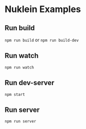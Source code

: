 # Nuklein Examples

## Run build

`npm run build` or `npm run build-dev`

## Run watch

`npm run watch`

## Run dev-server

`npm start`

## Run server

`npm run server`

